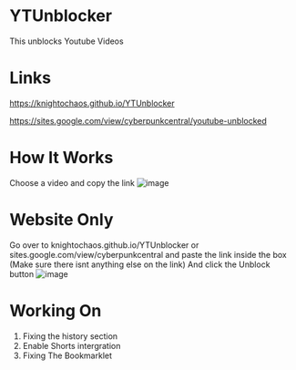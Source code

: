 # YTUnblocker
This unblocks Youtube Videos

# Links


https://knightochaos.github.io/YTUnblocker


https://sites.google.com/view/cyberpunkcentral/youtube-unblocked


# How It Works

Choose a video and copy the link
![image](https://github.com/KnightOChaos/YTUnblocker/assets/130263512/8c3b655a-4e06-4c3d-baa8-b90a1cb7e3f2)

# Website Only
Go over to knightochaos.github.io/YTUnblocker or sites.google.com/view/cyberpunkcentral and paste the link inside the box (Make sure there isnt anything else on the link)
And click the Unblock button
![image](https://github.com/KnightOChaos/YTUnblocker/assets/130263512/5f33c6f3-4856-45d7-ac76-1fe559ea1467)
# Working On
1. Fixing the history section
2. Enable Shorts intergration
3. Fixing The Bookmarklet

